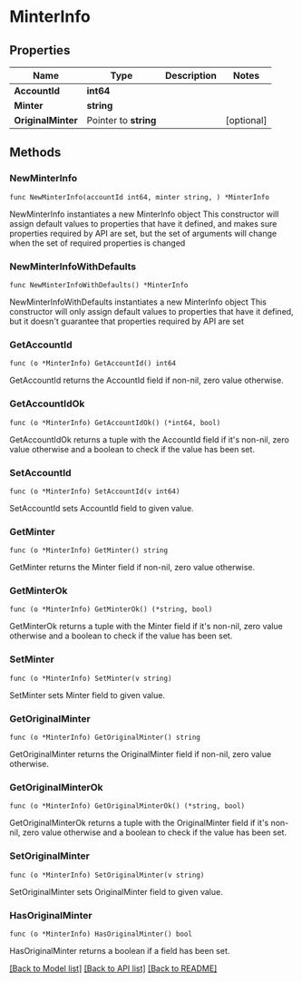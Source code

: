 # MinterInfo

## Properties

Name | Type | Description | Notes
------------ | ------------- | ------------- | -------------
**AccountId** | **int64** |  | 
**Minter** | **string** |  | 
**OriginalMinter** | Pointer to **string** |  | [optional] 

## Methods

### NewMinterInfo

`func NewMinterInfo(accountId int64, minter string, ) *MinterInfo`

NewMinterInfo instantiates a new MinterInfo object
This constructor will assign default values to properties that have it defined,
and makes sure properties required by API are set, but the set of arguments
will change when the set of required properties is changed

### NewMinterInfoWithDefaults

`func NewMinterInfoWithDefaults() *MinterInfo`

NewMinterInfoWithDefaults instantiates a new MinterInfo object
This constructor will only assign default values to properties that have it defined,
but it doesn't guarantee that properties required by API are set

### GetAccountId

`func (o *MinterInfo) GetAccountId() int64`

GetAccountId returns the AccountId field if non-nil, zero value otherwise.

### GetAccountIdOk

`func (o *MinterInfo) GetAccountIdOk() (*int64, bool)`

GetAccountIdOk returns a tuple with the AccountId field if it's non-nil, zero value otherwise
and a boolean to check if the value has been set.

### SetAccountId

`func (o *MinterInfo) SetAccountId(v int64)`

SetAccountId sets AccountId field to given value.


### GetMinter

`func (o *MinterInfo) GetMinter() string`

GetMinter returns the Minter field if non-nil, zero value otherwise.

### GetMinterOk

`func (o *MinterInfo) GetMinterOk() (*string, bool)`

GetMinterOk returns a tuple with the Minter field if it's non-nil, zero value otherwise
and a boolean to check if the value has been set.

### SetMinter

`func (o *MinterInfo) SetMinter(v string)`

SetMinter sets Minter field to given value.


### GetOriginalMinter

`func (o *MinterInfo) GetOriginalMinter() string`

GetOriginalMinter returns the OriginalMinter field if non-nil, zero value otherwise.

### GetOriginalMinterOk

`func (o *MinterInfo) GetOriginalMinterOk() (*string, bool)`

GetOriginalMinterOk returns a tuple with the OriginalMinter field if it's non-nil, zero value otherwise
and a boolean to check if the value has been set.

### SetOriginalMinter

`func (o *MinterInfo) SetOriginalMinter(v string)`

SetOriginalMinter sets OriginalMinter field to given value.

### HasOriginalMinter

`func (o *MinterInfo) HasOriginalMinter() bool`

HasOriginalMinter returns a boolean if a field has been set.


[[Back to Model list]](../README.md#documentation-for-models) [[Back to API list]](../README.md#documentation-for-api-endpoints) [[Back to README]](../README.md)



